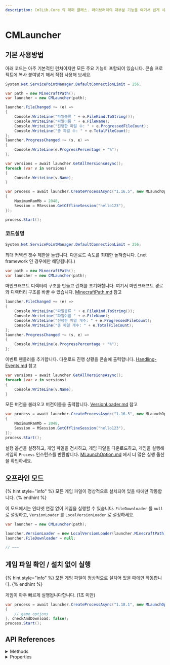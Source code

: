 ```yaml
---
description: CmlLib.Core 의 래퍼 클래스. 라이브러리의 대부분 기능을 여기서 쉽게 사용할 수 있습니다.
---
```


# CMLauncher

## 기본 사용방법

아래 코드는 아주 기본적인 런처이지만 모든 주요 기능이 포함되어 있습니다. 콘솔 프로젝트에 복사 붙여넣기 해서 직접 사용해 보세요.

```csharp
System.Net.ServicePointManager.DefaultConnectionLimit = 256;

var path = new MinecraftPath();
var launcher = new CMLauncher(path);

launcher.FileChanged += (e) =>
{
    Console.WriteLine("파일종류 " + e.FileKind.ToString());
    Console.WriteLine("파일이름 " + e.FileName);
    Console.WriteLine("진행한 파일 수: " + e.ProgressedFileCount);
    Console.WriteLine("총 파일 수: " + e.TotalFileCount);
};
launcher.ProgressChanged += (s, e) =>
{
    Console.WriteLine(e.ProgressPercentage + "%");
};

var versions = await launcher.GetAllVersionsAsync();
foreach (var v in versions)
{
    Console.WriteLine(v.Name);
}

var process = await launcher.CreateProcessAsync("1.16.5", new MLaunchOption
{
    MaximumRamMb = 2048,
    Session = MSession.GetOfflineSession("hello123"),
});

process.Start();
```

### 코드설명

```csharp
System.Net.ServicePointManager.DefaultConnectionLimit = 256;
```

최대 커넥션 갯수 제한을 늘립니다. 다운로드 속도를 최대한 높혀줍니다.
(.net framework 인 경우에만 해당됩니다.)

```csharp
var path = new MinecraftPath();
var launcher = new CMLauncher(path);
```

마인크래프트 디렉터리 구조를 만들고 런처를 초기화합니다. 여기서 마인크래프트 경로와 디렉터리 구조를 바꿀 수 있습니다. [MinecraftPath.md](MinecraftPath.md "mention") 참고

```csharp
launcher.FileChanged += (e) =>
{
    Console.WriteLine("파일종류 " + e.FileKind.ToString());
    Console.WriteLine("파일이름 " + e.FileName);
    Console.WriteLine("진행한 파일 개수: " + e.ProgressedFileCount);
    Console.WriteLine("총 파일 개수: " + e.TotalFileCount);
};
launcher.ProgressChanged += (s, e) =>
{
    Console.WriteLine(e.ProgressPercentage + "%");
};
```

이벤트 헨들러를 추가합니다. 다운로드 진행 상황을 콘솔에 출력합니다. [Handling-Events.md](Handling-Events.md "mention") 참고

```csharp
var versions = await launcher.GetAllVersionsAsync();
foreach (var v in versions)
{
    Console.WriteLine(v.Name);
}
```

모든 버전을 불러오고 버전이름을 출력합니다. [VersionLoader.md](../more-apis/VersionLoader.md "mention") 참고

```csharp
var process = await launcher.CreateProcessAsync("1.16.5", new MLaunchOption
{
    MaximumRamMb = 2048,
    Session = MSession.GetOfflineSession("hello123"),
});
process.Start();
```

실행 옵션을 설정하고, 게임 파일을 검사하고, 게임 파일을 다운로드하고, 게임을 실행해 게임의 `Process` 인스턴스를 반환합니다. [MLaunchOption.md](MLaunchOption.md "mention") 에서 더 많은 실행 옵션을 확인하세요.

## 오프라인 모드

{% hint style="info" %}
모든 게임 파일이 정상적으로 설치되어 있을 때에만 작동합니다.
{% endhint %}

이 모드에서는 인터넷 연결 없이 게임을 실행할 수 있습니다. `FileDownloader` 를 `null` 로 설정하고, `VersionLoader` 를 `LocalVersionLoader` 로 설정하세요.

```csharp
var launcher = new CMLauncher(path);

launcher.VersionLoader = new LocalVersionLoader(launcher.MinecraftPath);
launcher.FileDownloader = null;

// ~~~
```

## 게임 파일 확인 / 설치 없이 실행

{% hint style="info" %}
모든 게임 파일이 정상적으로 설치어 있을 때에만 작동합니다.
{% endhint %}

게임이 아주 빠르게 실행됩니다합니다. (1초 미만)

```csharp
var process = await launcher.CreateProcessAsync("1.18.1", new MLaunchOption()
{
    // game options
}, checkAndDownload: false);
process.Start();
```

## API References

<details>

<summary>Methods</summary>

**MVersionCollection GetAllVersions()**

Refresh version list and return them.

**async Task GetAllVersionsAsync()**

Async version of `GetAllVersions()`.

**MVersion GetVersion(string versionname)**

Get `MVersion` instance.

**async Task GetVersionAsync(string versionname)**

Get `MVersion` instance asynchronously.

**DownloadFile\[] CheckLostGameFiles(MVersion version)**

Check all game files and return file list that should be downloaded. It checks all game files using `IFileChecker` in `GameFileChekers` property, combines all game files that should be downloaded into array and return array.

**async Task\<DownloadFile\[]> CheckLostGameFilesTaskAsync(MVersion version)**

Asynchronous version of `CheckLostGameFiles` method.

**async Task DownloadGameFiles(DownloadFile\[] files)**

Download `files` using `FileDownloader` property.

**void CheckAndDownload(MVersion version)**

Check all game files and download files.

**async Task CheckAndDownloadAsync(MVersion version)**

Asynchrounous version of `CheckAndDownload` method.

**Process CreateProcess(string versionName, MLaunchOption option, bool checkAndDownload=true)**

Find `versionName` version from `Versions` property, check game files, and return game process.\
If `checkAndDownload` argument is false, It does not check game files.\
This method does not start game process. You should call `Start()` method of process.

**Process CreateProcess(MVersion version, MLaunchOption option, bool checkAndDownload=false)**

Check game files of `version` and return game process. If `checkAndDownload` argument is false, It does not check game files.\
This method does not start game process. You should call `Start()` method of process.

**async Task CreateProcessAsync(string versionName, MLaunchOption option, bool checkAndDownload=false)**

Asynchrounous version of `CreateProcess(string versionName, MLaunchOption option)` method.

**async Task CreateProcessAsync(MVersion version, MLaunchOption option, bool checkAndDownload=false)**

Asynchrounous version of `CreateProcess(MVersion version, MLaunchOption option)` method.

**Process CreateProcess(MLaunchOption option)**

Create game process which game version is `StartVersion` property of `option`. This method does not check and download game files. This method does not start game process. You should call `Start()` method of process.

**async Task CreateProcessAsync(MLaunchOption option)**

Asynchrounous version of `CreateProcess(MLaunchOption option)` method.

**Process CreateProcess(string mcversion, string forgeversion, MLaunchOption option)**

(not stable)

</details>

<details>

<summary>Properties</summary>

**MinecraftPath**

_Type: MinecraftPath_

**Versions**

_Type: MVersionCollection?_

**VersionLoader**

_Type: IVersionLoader_

**GameFileCheckers**

_Type: FileCheckerCollection_

**FileDownloader**

_Type: IDownloader?_

</details>
